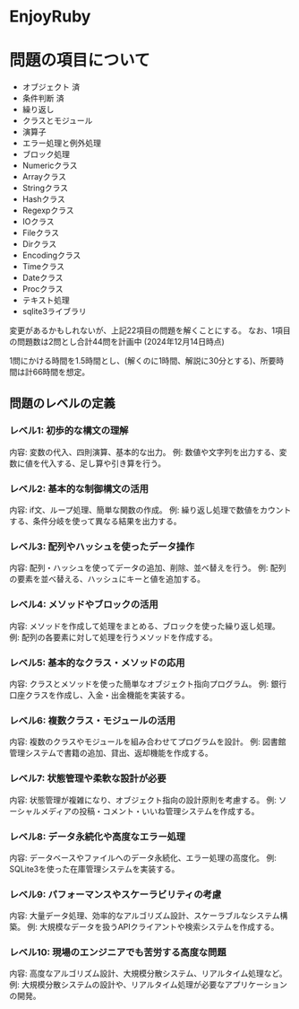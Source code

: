 # EnjoyRuby

# 問題の項目について
- オブジェクト 済
- 条件判断 済
- 繰り返し 
- クラスとモジュール 
- 演算子
- エラー処理と例外処理
- ブロック処理
- Numericクラス
- Arrayクラス
- Stringクラス
- Hashクラス
- Regexpクラス
- IOクラス
- Fileクラス
- Dirクラス
- Encodingクラス
- Timeクラス
- Dateクラス
- Procクラス
- テキスト処理
- sqlite3ライブラリ

変更があるかもしれないが、上記22項目の問題を解くことにする。
なお、1項目の問題数は2問とし合計44問を計画中 (2024年12月14日時点)

1問にかける時間を1.5時間とし、(解くのに1時間、解説に30分とする)、所要時間は計66時間を想定。




## 問題のレベルの定義

### レベル1: 初歩的な構文の理解
内容: 変数の代入、四則演算、基本的な出力。
例: 数値や文字列を出力する、変数に値を代入する、足し算や引き算を行う。

### レベル2: 基本的な制御構文の活用
内容: if文、ループ処理、簡単な関数の作成。
例: 繰り返し処理で数値をカウントする、条件分岐を使って異なる結果を出力する。

### レベル3: 配列やハッシュを使ったデータ操作
内容: 配列・ハッシュを使ってデータの追加、削除、並べ替えを行う。
例: 配列の要素を並べ替える、ハッシュにキーと値を追加する。

### レベル4: メソッドやブロックの活用
内容: メソッドを作成して処理をまとめる、ブロックを使った繰り返し処理。
例: 配列の各要素に対して処理を行うメソッドを作成する。

### レベル5: 基本的なクラス・メソッドの応用
内容: クラスとメソッドを使った簡単なオブジェクト指向プログラム。
例: 銀行口座クラスを作成し、入金・出金機能を実装する。

### レベル6: 複数クラス・モジュールの活用
内容: 複数のクラスやモジュールを組み合わせてプログラムを設計。
例: 図書館管理システムで書籍の追加、貸出、返却機能を作成する。

### レベル7: 状態管理や柔軟な設計が必要
内容: 状態管理が複雑になり、オブジェクト指向の設計原則を考慮する。
例: ソーシャルメディアの投稿・コメント・いいね管理システムを作成する。

### レベル8: データ永続化や高度なエラー処理
内容: データベースやファイルへのデータ永続化、エラー処理の高度化。
例: SQLite3を使った在庫管理システムを実装する。

### レベル9: パフォーマンスやスケーラビリティの考慮
内容: 大量データ処理、効率的なアルゴリズム設計、スケーラブルなシステム構築。
例: 大規模なデータを扱うAPIクライアントや検索システムを作成する。

### レベル10: 現場のエンジニアでも苦労する高度な問題
内容: 高度なアルゴリズム設計、大規模分散システム、リアルタイム処理など。
例: 大規模分散システムの設計や、リアルタイム処理が必要なアプリケーションの開発。
